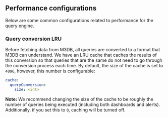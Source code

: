## Performance configurations

Below are some common configurations related to performance for the query engine.

### Query conversion LRU

Before fetching data from M3DB, all queries are converted to a format that M3DB can understand. We have an LRU cache that caches the results of this
conversion so that queries that are the same do not need to go through the conversion process each time. By default, the size of the cache is set to `4096`,
however, this number is configurable:

```yaml
cache:
  queryConversion:
    size: <int>
```

**Note:** We recommend changing the size of the cache to be roughly the number of queries being executed (including both dashboards and alerts).
Additionally, if you set this to `0`, caching will be turned off.
